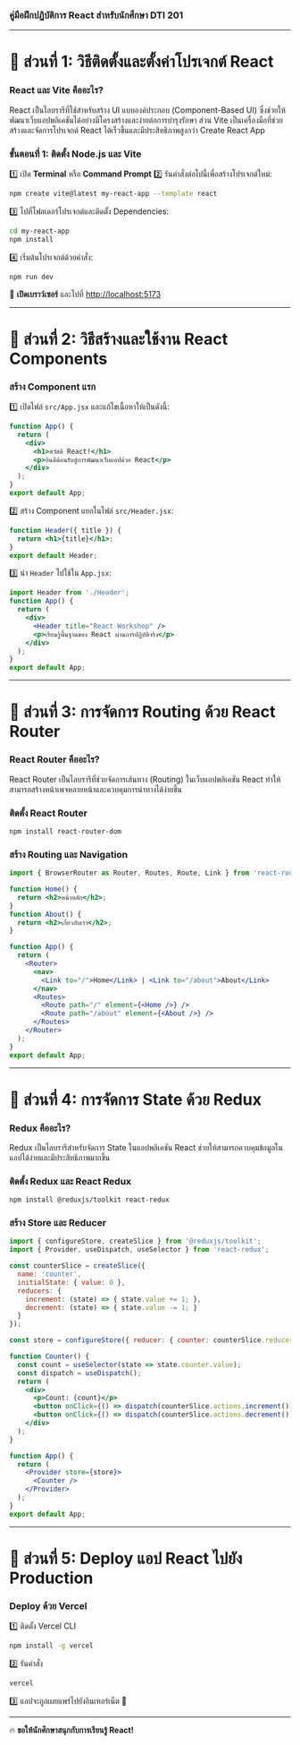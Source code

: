 ### **คู่มือฝึกปฏิบัติการ React สำหรับนักศึกษา DTI 201**  

---

# **🔹 ส่วนที่ 1: วิธีติดตั้งและตั้งค่าโปรเจกต์ React**
### **React และ Vite คืออะไร?**
React เป็นไลบรารีที่ใช้สำหรับสร้าง UI แบบองค์ประกอบ (Component-Based UI) ซึ่งช่วยให้พัฒนาเว็บแอปพลิเคชันได้อย่างมีโครงสร้างและง่ายต่อการบำรุงรักษา ส่วน Vite เป็นเครื่องมือที่ช่วยสร้างและจัดการโปรเจกต์ React ได้เร็วขึ้นและมีประสิทธิภาพสูงกว่า Create React App

### **ขั้นตอนที่ 1: ติดตั้ง Node.js และ Vite**
1️⃣ เปิด **Terminal** หรือ **Command Prompt**
2️⃣ รันคำสั่งต่อไปนี้เพื่อสร้างโปรเจกต์ใหม่:
```bash
npm create vite@latest my-react-app --template react
```
3️⃣ ไปที่โฟลเดอร์โปรเจกต์และติดตั้ง Dependencies:
```bash
cd my-react-app
npm install
```
4️⃣ เริ่มต้นโปรเจกต์ด้วยคำสั่ง:
```bash
npm run dev
```
📌 **เปิดเบราว์เซอร์** และไปที่ [http://localhost:5173](http://localhost:5173)

---

# **🔹 ส่วนที่ 2: วิธีสร้างและใช้งาน React Components**
### **สร้าง Component แรก**
1️⃣ เปิดไฟล์ `src/App.jsx` และแก้ไขเนื้อหาให้เป็นดังนี้:
```jsx
function App() {
  return (
    <div>
      <h1>สวัสดี React!</h1>
      <p>ยินดีต้อนรับสู่การพัฒนาเว็บแอปด้วย React</p>
    </div>
  );
}
export default App;
```
2️⃣ สร้าง Component แยกในไฟล์ `src/Header.jsx`:
```jsx
function Header({ title }) {
  return <h1>{title}</h1>;
}
export default Header;
```
3️⃣ นำ `Header` ไปใช้ใน `App.jsx`:
```jsx
import Header from './Header';
function App() {
  return (
    <div>
      <Header title="React Workshop" />
      <p>เรียนรู้พื้นฐานของ React ผ่านการปฏิบัติจริง</p>
    </div>
  );
}
export default App;
```

---

# **🔹 ส่วนที่ 3: การจัดการ Routing ด้วย React Router**
### **React Router คืออะไร?**
React Router เป็นไลบรารีที่ช่วยจัดการเส้นทาง (Routing) ในเว็บแอปพลิเคชัน React ทำให้สามารถสร้างหน้าเพจหลายหน้าและควบคุมการนำทางได้ง่ายขึ้น

### **ติดตั้ง React Router**
```bash
npm install react-router-dom
```

### **สร้าง Routing และ Navigation**
```jsx
import { BrowserRouter as Router, Routes, Route, Link } from 'react-router-dom';

function Home() {
  return <h2>หน้าหลัก</h2>;
}
function About() {
  return <h2>เกี่ยวกับเรา</h2>;
}

function App() {
  return (
    <Router>
      <nav>
        <Link to="/">Home</Link> | <Link to="/about">About</Link>
      </nav>
      <Routes>
        <Route path="/" element={<Home />} />
        <Route path="/about" element={<About />} />
      </Routes>
    </Router>
  );
}
export default App;
```

---

# **🔹 ส่วนที่ 4: การจัดการ State ด้วย Redux**
### **Redux คืออะไร?**
Redux เป็นไลบรารีสำหรับจัดการ State ในแอปพลิเคชัน React ช่วยให้สามารถควบคุมข้อมูลในแอปได้ง่ายและมีประสิทธิภาพมากขึ้น

### **ติดตั้ง Redux และ React Redux**
```bash
npm install @reduxjs/toolkit react-redux
```

### **สร้าง Store และ Reducer**
```jsx
import { configureStore, createSlice } from '@reduxjs/toolkit';
import { Provider, useDispatch, useSelector } from 'react-redux';

const counterSlice = createSlice({
  name: 'counter',
  initialState: { value: 0 },
  reducers: {
    increment: (state) => { state.value += 1; },
    decrement: (state) => { state.value -= 1; }
  }
});

const store = configureStore({ reducer: { counter: counterSlice.reducer } });

function Counter() {
  const count = useSelector(state => state.counter.value);
  const dispatch = useDispatch();
  return (
    <div>
      <p>Count: {count}</p>
      <button onClick={() => dispatch(counterSlice.actions.increment())}>+</button>
      <button onClick={() => dispatch(counterSlice.actions.decrement())}>-</button>
    </div>
  );
}

function App() {
  return (
    <Provider store={store}>
      <Counter />
    </Provider>
  );
}
export default App;
```

---

# **🔹 ส่วนที่ 5: Deploy แอป React ไปยัง Production**
### **Deploy ด้วย Vercel**
1️⃣ ติดตั้ง Vercel CLI
```bash
npm install -g vercel
```
2️⃣ รันคำสั่ง
```bash
vercel
```
3️⃣ แอปจะถูกเผยแพร่ไปยังอินเทอร์เน็ต 🎉

---

🔥 **ขอให้นักศึกษาสนุกกับการเรียนรู้ React!**

